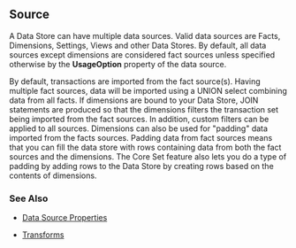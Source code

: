 
## Source

A Data Store can have multiple data sources. Valid data sources are Facts, Dimensions, Settings, Views and other Data Stores. By default, all data sources except dimensions are considered fact sources unless specified otherwise by the **UsageOption** property of the data source.

By default, transactions are imported from the fact source(s). Having multiple fact sources, data will be imported using a UNION select combining data from all facts. If dimensions are bound to your Data Store, JOIN statements are produced so that the dimensions filters the transaction set being imported from the fact sources. In addition, custom filters can be applied to all sources. Dimensions can also be used for "padding" data imported from the facts sources. Padding data from fact sources means that you can fill the data store with rows containing data from both the fact sources and the dimensions. The Core Set feature also lets you do a type of padding by adding rows to the Data Store by creating rows based on the contents of dimensions.
<br/>

### See Also

* [Data Source Properties](source/datasourceproperties.md)

* [Transforms](source/transforms.md)